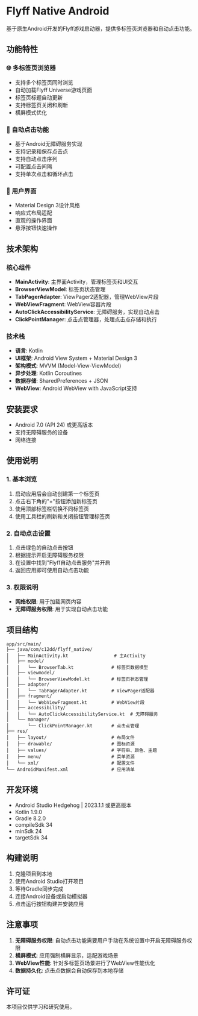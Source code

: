# Flyff Native Android

基于原生Android开发的Flyff游戏启动器，提供多标签页浏览器和自动点击功能。

## 功能特性

### 🌐 多标签页浏览器
- 支持多个标签页同时浏览
- 自动加载Flyff Universe游戏页面
- 标签页标题自动更新
- 支持标签页关闭和刷新
- 横屏模式优化

### 🎯 自动点击功能
- 基于Android无障碍服务实现
- 支持记录和保存点击点
- 支持自动点击序列
- 可配置点击间隔
- 支持单次点击和循环点击

### 📱 用户界面
- Material Design 3设计风格
- 响应式布局适配
- 直观的操作界面
- 悬浮按钮快速操作

## 技术架构

### 核心组件
- **MainActivity**: 主界面Activity，管理标签页和UI交互
- **BrowserViewModel**: 标签页状态管理
- **TabPagerAdapter**: ViewPager2适配器，管理WebView片段
- **WebViewFragment**: WebView容器片段
- **AutoClickAccessibilityService**: 无障碍服务，实现自动点击
- **ClickPointManager**: 点击点管理器，处理点击点存储和执行

### 技术栈
- **语言**: Kotlin
- **UI框架**: Android View System + Material Design 3
- **架构模式**: MVVM (Model-View-ViewModel)
- **异步处理**: Kotlin Coroutines
- **数据存储**: SharedPreferences + JSON
- **WebView**: Android WebView with JavaScript支持

## 安装要求

- Android 7.0 (API 24) 或更高版本
- 支持无障碍服务的设备
- 网络连接

## 使用说明

### 1. 基本浏览
1. 启动应用后会自动创建第一个标签页
2. 点击右下角的"+"按钮添加新标签页
3. 使用顶部标签栏切换不同标签页
4. 使用工具栏的刷新和关闭按钮管理标签页

### 2. 自动点击设置
1. 点击绿色的自动点击按钮
2. 根据提示开启无障碍服务权限
3. 在设置中找到"Flyff自动点击服务"并开启
4. 返回应用即可使用自动点击功能

### 3. 权限说明
- **网络权限**: 用于加载网页内容
- **无障碍服务权限**: 用于实现自动点击功能

## 项目结构

```
app/src/main/
├── java/com/c12dd/flyff_native/
│   ├── MainActivity.kt                 # 主Activity
│   ├── model/
│   │   └── BrowserTab.kt              # 标签页数据模型
│   ├── viewmodel/
│   │   └── BrowserViewModel.kt        # 标签页状态管理
│   ├── adapter/
│   │   └── TabPagerAdapter.kt         # ViewPager适配器
│   ├── fragment/
│   │   └── WebViewFragment.kt         # WebView片段
│   ├── accessibility/
│   │   └── AutoClickAccessibilityService.kt  # 无障碍服务
│   └── manager/
│       └── ClickPointManager.kt       # 点击点管理
├── res/
│   ├── layout/                        # 布局文件
│   ├── drawable/                      # 图标资源
│   ├── values/                        # 字符串、颜色、主题
│   ├── menu/                          # 菜单资源
│   └── xml/                           # 配置文件
└── AndroidManifest.xml                # 应用清单
```

## 开发环境

- Android Studio Hedgehog | 2023.1.1 或更高版本
- Kotlin 1.9.0
- Gradle 8.2.0
- compileSdk 34
- minSdk 24
- targetSdk 34

## 构建说明

1. 克隆项目到本地
2. 使用Android Studio打开项目
3. 等待Gradle同步完成
4. 连接Android设备或启动模拟器
5. 点击运行按钮构建并安装应用

## 注意事项

1. **无障碍服务权限**: 自动点击功能需要用户手动在系统设置中开启无障碍服务权限
2. **横屏模式**: 应用强制横屏显示，适配游戏场景
3. **WebView性能**: 针对多标签页场景进行了WebView性能优化
4. **数据持久化**: 点击点数据会自动保存到本地存储

## 许可证

本项目仅供学习和研究使用。
